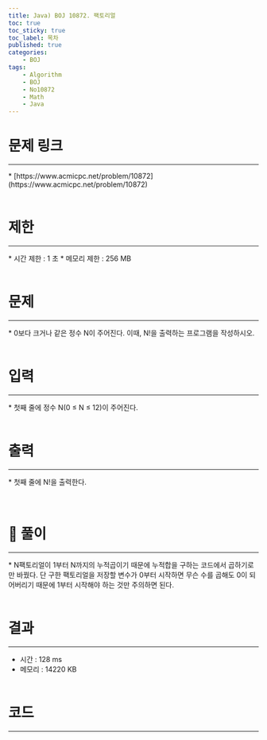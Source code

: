```yaml
---
title: Java) BOJ 10872. 팩토리얼
toc: true
toc_sticky: true
toc_label: 목차
published: true
categories:
    - BOJ
tags:
    - Algorithm
    - BOJ
    - No10872
    - Math
    - Java
---
```


# 문제 링크
<hr>
* [https://www.acmicpc.net/problem/10872](https://www.acmicpc.net/problem/10872)<br><br>
 
# 제한
<hr>
* 시간 제한 : 1 초
* 메모리 제한 : 256 MB<br><br>

# 문제
<hr>
* 0보다 크거나 같은 정수 N이 주어진다. 이때, N!을 출력하는 프로그램을 작성하시오.<br><br>

# 입력
<hr>
* 첫째 줄에 정수 N(0 ≤ N ≤ 12)이 주어진다.<br><br>

# 출력
<hr>
* 첫째 줄에 N!을 출력한다.<br><br><br>

# 👀 풀이
<hr>
* N팩토리얼이 1부터 N까지의 누적곱이기 때문에 누적합을 구하는 코드에서 곱하기로만 바꿨다.
단 구한 팩토리얼을 저장할 변수가 0부터 시작하면 무슨 수를 곱해도 0이 되어버리기 때문에 1부터 시작해야 하는 것만 주의하면 된다.<br><br>
 
# 결과 
<hr>

 * 시간 : 128 ms
 * 메모리 : 14220 KB<br><br>
 
# 코드
<hr>

<script src="https://gist.github.com/miro7923/da7ed92be7ff49728b3582171ca25fe8.js"></script>
